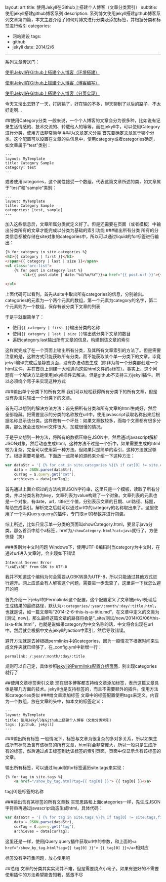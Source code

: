 layout: art
title: 使用Jekyll在Github上搭建个人博客（文章分类索引）
subtitle: 使用jekyll搭建github博客系列
description: 系列博文使用jekyll搭建github博客系列文章第四篇，本文主要介绍了如何对博文进行分类及添加标签，并根据分类和标签进行索引
categories: 
- 网站建设
tags: 
- github
- jekyll
date: 2014/2/6
---


系列文章传送门：

[使用Jekyll在Github上搭建个人博客（环境搭建）](http://lingyu.wang#/art/blog/2014/01/25/jekyll-1/)

[使用Jekyll在Github上搭建个人博客（博客编写）](http://lingyu.wang#/art/blog/2014/01/27/jekyll-2/)

[使用Jekyll在Github上搭建个人博客（分页实现）](http://lingyu.wang#/art/blog/2014/02/06/jekyll-3/)

今天又滚出去野了一天，打牌输了，好在输的不多，聊天聊到了以后的路子，不太好走啊...

##使用Category分类
一般来说，一个个人博客的文章会分为很多种，比如说有记录生活情感的、技术交流的、转载他人的等等，而在jekyll中，可以使用Category进行分类，使用方法非常简单
###为文章定义分类
首先要确定文章属于哪个分类。这个配置可以设置在文章的头信息中，使用category或者categories确定，如文章属于“test”类别：
```
---
layout: MyTemplate
title: Category Sample
category: test
---
```
或者使用categories，这个属性接受一个数组，代表这篇文章所述的类，如文章属于“test”和“sample”类别：
```
---
layout: MyTemplate
title: Category Sample
categories: [test, sample]
---
```
加入这些信息后，文章所属分类就定义好了。但是还需要在页面（或者模板）中输出分类所有的文章才能完成以分类为基础的索引功能
###输出所有分类
所有的分类信息都被存储在site对象的categories中，所以可以通过liquid的for标签进行输出：
```html
{% for category in site.categories %}
<h2>{{ category | first }}</h2>
</span>{{ category | last | size }}</span>
<ul class="arc-list">
    {% for post in category.last %}
        <li>{{ post.date | date:"%d/%m/%Y"}}<a href="{{ post.url }}">{{ post.title }}</a></li>
    
</ul>

```
上面代码可以看到，首先从site中取出所有categories的信息，分别输出。categories的元素为一个两个元素的数组，第一个元素为category的名字，第二个元素则为一个数组，保存有该分类下文章的列表

于是乎就很简单了：
*  使用```{{ category | first }}```输出分类的名称
*  使用```{{ category | last | size }}```输出该分类下文章的数目
*  遍历category.last输出所有文章的信息，构建到该文章的索引

这样就完成了在一个页面上输出所有分类，及其所有文章索引的方法了。但是需要注意的是，这种方式只能获取所有分类，而不能获取某个单一分类下的文章。毕竟jekyll编译完成后是静态页面，没有办法动态生成（除非为每一个分类都创建一个html文件，并在首页上创建一大堆通向这些html文件的a标签）。事实上，这个问题有一个解决方法是使用jekyll插件去解决。但是github不支持三方jekyll插件。所以必须绕个弯子来实现这种方式

###输出单个分类下的所有文章
我们可以轻松获得所有分类下的所有文章，但是没有办法只输出一个分类下的文章。

首先可以想到的解决方法方法：首先把所有分类和所有文章的html生成好，然后全部隐藏。把需要显示的分类的名称放在url中，使用javascript读取名称出来后根据名称显示该分类。这样做有一个坏处：如果文章数较多，而每个文章都有很多分类，那么就会出现html文件很大，加载很慢的情况。

于是乎又想到一种方法，将所有的数据压缩在JSON中，然后通过javascript解析JSON对象，然后动态生成html。这种方法不过是一个折中，如果需要生成的html较为复杂，完全可以使用第一种方法。但如果只是简单的索引，这种方法就足够了。根据需要考量吧。下面放一点简单的源码来介绍一下这种方法：
```javascript
var dataStr = '{ {% for cat in site.categories %}{% if cat[0] != site.categories.first[0] %},"{{ cat[0] }}":[{% for post in cat[1] %}{% if post != cat[1].first %},{"url":"{{post.url}}", "title":"{{post.title}}", "date":"{{post.date | date:"%d/%m/%Y"}}"}] }',
    data = JSON.parse(dataStr),
    curTag = $.query.get("cat"),
    archieves = data[curTag];
```
首先通过上面介绍过的方法构建JSON字符串，这里只是一个模板，读取了所有分类，并以分类名称为key，文章列表为value构建了一个对象。文章列表的元素也是一个对象，有date，url，title三个值，分别表示文章的日期、url路径、标题，帮助生成索引。解析完之后就可以通过url中的category的名称取出来了。这里使用了一个叫jQuery.query的插件，专门取url的参数并进行包装。

综上所述，比如只显示单一分类的页面叫showCategory.html，要显示java分类，那么首页中给个a标签，href为```/showCategory.html?cat=java```就行了，方便快捷（笑）

###类别为中文时问题
Windows下，使用UTF-8编码时当category为中文时，在通过url进入文章时，会出现如下错误
```
Internal Server Error
"\xAE\xBE" from GBK to UTF-8
```
我并不知道这个编码为何会需要从GBK转换为UTF-8，所以只能通过其他方式进行避开。网上应该会有人解答这个问题，需要进一步去查了，这里讲一下我怎么避开的吧

首先介绍一下jekyll的Permalinks这个配置，这个配置定义了文章被jekyll处理后生成结果的最终路径，默认为```/:categories/:year/:month/:day/:title.html```，也就是说，如一篇文章叫“2014-2-6-this-is-a-title.md”，在文章中定义的文类为\[测试, new\]，那么最终这篇文章的路径将会是“\_site/测试/new/2014/02/06/this-is-a-title.html”，也就是说如果category为中文名称的话，中文将会出现在url中。然后就会根据中文去jekyll的action中索引，然后导致错误。

避开方法就是去掉根据permlinks中的categories，因为一般情况下根据时间来生成文件夹就已经够了，在\_config.yml中新增一行：
```
permalink: /:year/:month/:day/:title
```
规则可以自己定，具体参照[jekyll的Permlinks配置介绍页面](http://jekyllrb.com/docs/permalinks/)，别出现categories就行了

##使用文章标签索引文章
现在很多博客都支持给文章添加标签，表示这篇文章具体是哪几方面的技术。jekyll也是支持标签的，而且不需要额外的插件。使用方法和categories类似
###给文章添加标签
文章中的标签配置使用tags来定义，内容为一个数组，放在文章的头中，如本文的标签定义：
```
---
layout: MyTemplate
title: 使用Jekyll在Github上搭建个人博客（文章分类索引）
tags: [github, jekyll]
---
```
###输出所有标签
一般情况下，标签与文章为很复杂的多对多关系，所以如果生成所有标签及含有该标签的所有文章，html将会非常庞大，所以一般只是生成所有的标签，然后通过点击标签到达该标签的索引页面，页面中仅显示含有该标签的文章。

输出所有标签，可以通过liquid的for标签遍历site.tags来实现：
```html
{% for tag in site.tags %}
    <a href="/show_by_tag.html?tag={{ tag[0] }}"> {{ tag[0] }}</a>

```
tag\[0\]是标签的名称

###输出含有某标签的所有文章数
实现思路和上面categories一样，先生成JSON字符串再通过javascript动态生成html，具体代码：
```javascript
var dataStr = '{ {% for tag in site.tags %}{% if tag[0] != site.tags.first[0] %},"{{ tag[0] }}":[{% for post in tag[1] %}{% if post != tag[1].first %},{"url":"{{post.url}}", "title":"{{post.title}}", "date":"{{post.date | date:"%d/%m/%Y"}}"}] }',
    data = JSON.parse(dataStr),
    curTag = $.query.get("tag"),
    archieves = data[curTag];
```
这里还是一样，使用jQuery.query插件获取url中的参数，和上面的```<a href="/show_by_tag.html?tag={{ tag[0] }}"> {{ tag[0] }}</a>```相对应

标签没有字符集问题，放心使用吧

##总结
文章的分类其实实现并不难，但是需要绕点小弯子。如果有更好的不需要使用插件的方法希望能告知我，感激不尽
